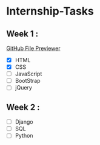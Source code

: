# Internship-Tasks

## Week 1 :

<a href="https://web-file-previewer-easily.lovable.app/" target="_blank">GitHub File Previewer</a>


- [x] HTML 
- [x] CSS
- [ ] JavaScript
- [ ] BootStrap
- [ ] jQuery

## Week 2 :

- [ ] Django
- [ ] SQL
- [ ] Python
